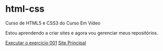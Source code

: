 # html-css
 Curso de HTML5 e CSS3 do Curso Em Vídeo

Estou aprendendo a criar sites e agora vou gerenciar meus repositórios.

<a href="https://tiago-da-rocha.github.io/html-css//modulo_1/exercicios/ex001/index.html">Executar o exercício 001</a>
<a href="https://tiago-da-rocha.github.io/html-css/">Site Principal</a>